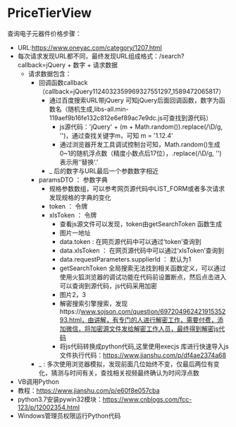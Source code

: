 # PriceTierView
查询电子元器件价格步骤：
 - URL:https://www.oneyac.com/category/1207.html
 - 每次请求发现URL都不同，最终发现URL组成格式：/search?callback=jQuery + 数字 + 请求数据
    - 请求数据包含：
        - 回调函数callback （callback=jQuery1124032359969327551297_1589472065817）
            - 通过百度搜索URL带jQuery 可知jQuery后面回调函数，数字为函数名（随机生成,libs-all.min-119aef9b16fe132c812e6ef89ac7e9dc.js可查找到源代码）
                - js源代码：'jQuery' + (m + Math.random()).replace(/\D/g, '')，通过查找关键字m，可知 m = '1.12.4'
                - 通过浏览器开发工具调试控制台可知，Math.random()生成0~1的随机浮点数（精度小数点后17位），.replace(/\D/g, '') 表示用‘’替换‘.’
            - _ 后的数字与URL最后一个参数数字相近
        - paramsDTO ： 参数字典
            - 规格参数数组，可以参考网页源代码中LIST_FORM或者多次请求发现规格的字典的变化
            - token ： 令牌
            - xlsToken ： 令牌
                - 查看js源文件可以发现，token由getSearchToken 函数生成
                - 图片一地址
                - data.token : 在网页源代码中可以通过‘token’查询到
                - data.xlsToken ： 在网页源代码中可以通过‘xlsToken’查询到
                - data.requestParameters.supplierId ： 默认为1
                - getSearchToken 全局搜索无法找到相关函数定义，可以通过使用火狐浏览器的调试功能在代码前设置断点，然后点击进入可以查询到源代码，js代码采用加密
                - 图片2，3
                - 解密搜索引擎搜索，发现https://www.sojson.com/question/69720496242191535293.html，由讲解，有专门的人进行解密工作，需要付费，添加微信，将加密源文件发给解密工作人员，最终得到解密js代码
                - 将js代码转换成python代码,这里使用execjs 库进行快速导入js文件执行代码：https://www.jianshu.com/p/df4ae2374a68
        - _ : 多次使用浏览器模拟，发现前面几位始终不变，仅最后两位有变化，猜测与时间有关，查找相关视频最终确认为时间浮点数
 - VB调用Python
 - 教程：https://www.jianshu.com/p/e60f8e057cba
 - python3.7安装pywin32模块：https://www.cnblogs.com/fcc-123/p/12002354.html
 - Windows管理员权限运行Python代码
        
  
 
